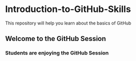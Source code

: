 # Introduction-to-GitHub-Skills
This repository will help you learn about the basics of GitHub
## Welcome to the GitHub Session
### Students are enjoying the GitHub Session
